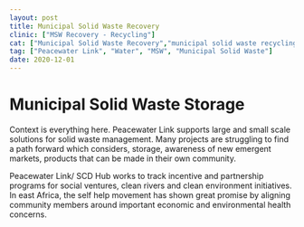 ```yaml
---
layout: post
title: Municipal Solid Waste Recovery
clinic: ["MSW Recovery - Recycling"]
cat: ["Municipal Solid Waste Recovery","municipal solid waste recycling"]
tag: ["Peacewater Link", "Water", "MSW", "Municipal Solid Waste"]
date: 2020-12-01
---
```



Municipal Solid Waste Storage 
============================

Context is everything here. Peacewater Link supports large and small scale solutions for solid waste management.  Many projects are struggling to find a path forward which considers, storage, awareness of new emergent markets, products that can be made in their own community. 

Peacewater Link/ SCD Hub works to track incentive and partnership programs for social ventures, clean rivers and clean environment initiatives.  In east Africa, the self help movement has shown great promise by aligning community members around important economic and environmental health concerns.

